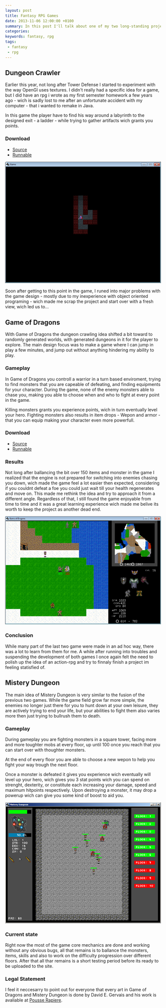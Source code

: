 ```yaml
---
layout: post
title: Fantasy RPG Games
date: 2013-11-06 12:00:00 +0100
summary: In this post I'll talk about one of my two long-standing projects.
categories:
keywords: fantasy, rpg
tags:
 - fantasy
 - rpg
---
```


## Dungeon Crawler

Earlier this year, not long after Tower Defense I started to experiment with the way OpenGl uses textures. I didn't really had a specific idea for a game, but I did have an rpg i wrote as my first semester homework a few years ago - wich is sadly lost to me after an unfortunate accident with my computer - that i wanted to remake in Java.

In this game the player have to find his way around a labyrinth to the designed exit - a ladder - while trying to gather artifacts wich grants you points.

### Download

- [Source](https://docs.google.com/file/d/0B0g3dLJ3brDzc1l0UDg0X3NFQkE/edit?usp=sharing)
- [Runnable](https://drive.google.com/file/d/0B0g3dLJ3brDzTmNEQ1hxZ1FOT1U/edit?usp=sharing)


![Dungeon Crawler](/assets/img/2013-11-06-fantasy-rpg-games/dungeon-crawler.png)

Soon after getting to this point in the game, I runed into major problems with the game design - mostly due to my inexperience with object oriented programing - wich made me scrap the project and start over with a fresh view, wich led us to...

## Game of Dragons

With Game of Dragons the dungeon crawling idea shifted a bit toward to randomly generated worlds, with generated dungeons in it for the player to explore. The main design focus was to make a game where I can jump in play a few minutes, and jump out without anything hindering my ability to play.

### Gameplay

In Game of Dragons you controll a warrior in a turn based enviroment, trying to find monsters that you are capeable of defeating, and finding equipments for your character. During the game, none of the enemy monsters able to chase you, making you able to choose when and who to fight at every point in the game. 

Killing monsters grants you experience points, wich in turn eventually level your hero. Fighting monsters also results in item drops - Wepon and armor - that you can equip making your character even more powerfull.

### Download

- [Source](https://drive.google.com/file/d/0B0g3dLJ3brDzZlZ1NVJETTd1LWc/edit?usp=sharing)
- [Runnable](https://drive.google.com/file/d/0B0g3dLJ3brDzTmNEQ1hxZ1FOT1U/edit?usp=sharing)

### Results

Not long after ballancing the bit over 150 items and monster in the game I realized that the engine is not prepared for switching into enemies chasing you down, wich made the game feel a lot easier then expected, considering if you couldnt defeat a foe you could just wait till your health regenerates and move on. This made me rethink the idea and try to approach it from a different angle. Regardless of that, I still found the game enjoyable from time to time and it was a great learning experience wich made me belive its worth to keep the project as another dead end.

![Game of Dragons](/assets/img/2013-11-06-fantasy-rpg-games/game-of-dragons.png)

### Conclusion

While many part of the last two game were made in an ad hoc way, there was a lot to learn from them for me. A while after running into troubles and suspending the development of both games I once again felt the need to polish up the idea of an action-rpg and try to finnaly finish a project im feeling statisfied of.

## Mistery Dungeon

The main idea of Mistery Dungeon is very similar to the fusion of the previous two games. While the game field grow far more simple, the enemies no longer just there for you to hunt down at your own leisure, they are actively trying to end your life, but your abilities to fight them also varies more then just trying to bullrush them to death.

### Gameplay

During gameplay you are fighting monsters in a square tower, facing more and more toughter mobs at every floor, up until 100 once you reach that you can start over with thoughter monsters.

At the end of every floor you are able to choose a new wepon to help you fight your way trough the next floor.

Once a monster is defeated it gives you experience wich eventually will level up your hero, wich gives you 3 stat points wich you can spend on strenght, dexterity, or constitute each increasing your damage, speed and maximum hitpoints respectively. Upon destroying a monster, it may drop a powerup wich can give you some kind of boost to aid you.

![Mistery Dungeon](/assets/img/2013-11-06-fantasy-rpg-games/mistery-dungeon.png)

### Current state 

Right now the  most of the game core mechanics are done and working without any obvious bugs, all that remains is to ballance the monsters, items, skills and also to work on the difficulty progression over different floors. After that all thar remains is a short testing period before its ready to be uploaded to the site.

### Legal Statement

I feel it neccesarry to point out for everyone that every art in Game of Dragons and Mistery Dungeon is done by David E. Gervais and his work is avaliable at [Pousse Rapiere](http://pousse.rapiere.free.fr/tome/tome-tiles.htm).
